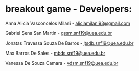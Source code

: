 # breakout game - Developers:

Anna Alicia Vasconcelos Milani - aliciamilani93@gmail.com

Gabriel Sena San Martin - gssm.snf19@uea.edu.br

Jonatas Travessa Souza De Barros - jtsdb.snf19@uea.edu.br

Max Barros De Sales - mbds.snf19@uea.edu.br

Vanessa De Souza Camara - vdsm.snf19@uea.edu.br
